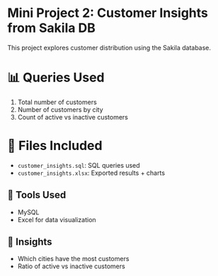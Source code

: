 # Mini Project 2: Customer Insights from Sakila DB
This project explores customer distribution using the Sakila database.

# 📊 Queries Used
1. Total number of customers
2. Number of customers by city
3. Count of active vs inactive customers

# 📁 Files Included
- `customer_insights.sql`: SQL queries used
- `customer_insights.xlsx`: Exported results + charts

## 🔧 Tools Used
- MySQL
- Excel for data visualization

## 📌 Insights
- Which cities have the most customers
- Ratio of active vs inactive customers
